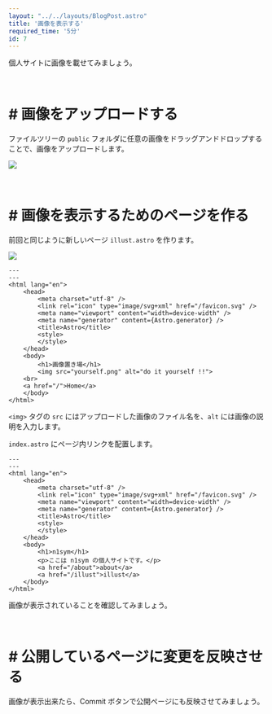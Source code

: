 ```yaml
---
layout: "../../layouts/BlogPost.astro"
title: '画像を表示する'
required_time: '5分'
id: 7
---
```


個人サイトに画像を載せてみましょう。

<br>

# # 画像をアップロードする

ファイルツリーの `public` フォルダに任意の画像をドラッグアンドドロップすることで、画像をアップロードします。

![](/image/post-7/public.png)

<br>

# # 画像を表示するためのページを作る

前回と同じように新しいページ `illust.astro` を作ります。

![](/image/post-7/illust.png)

~~~astro
---
---
<html lang="en">
	<head>
		<meta charset="utf-8" />
		<link rel="icon" type="image/svg+xml" href="/favicon.svg" />
		<meta name="viewport" content="width=device-width" />
		<meta name="generator" content={Astro.generator} />
		<title>Astro</title>
		<style>
		</style>
	</head>
	<body>
		<h1>画像置き場</h1>
		<img src="yourself.png" alt="do it yourself !!">
    <br>
    <a href="/">Home</a>
	</body>
</html>
~~~

`<img>` タグの `src` にはアップロードした画像のファイル名を、`alt` には画像の説明を入力します。


`index.astro` にページ内リンクを配置します。

~~~astro
---
---
<html lang="en">
	<head>
		<meta charset="utf-8" />
		<link rel="icon" type="image/svg+xml" href="/favicon.svg" />
		<meta name="viewport" content="width=device-width" />
		<meta name="generator" content={Astro.generator} />
		<title>Astro</title>
		<style>
		</style>
	</head>
	<body>
		<h1>n1sym</h1>
		<p>ここは n1sym の個人サイトです。</p>
		<a href="/about">about</a>
		<a href="/illust">illust</a>
	</body>
</html>
~~~

画像が表示されていることを確認してみましょう。

<br>

# # 公開しているページに変更を反映させる

画像が表示出来たら、Commit ボタンで公開ページにも反映させてみましょう。